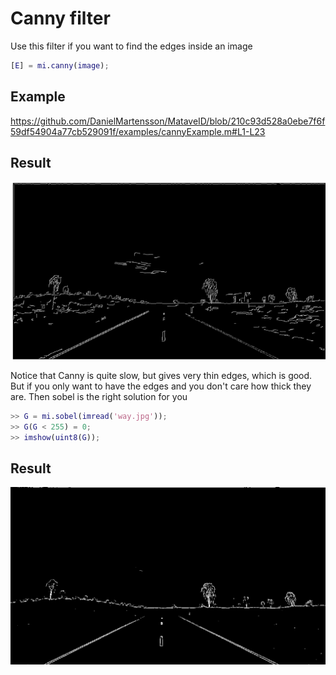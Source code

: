 # Canny filter
Use this filter if you want to find the edges inside an image

```matlab
[E] = mi.canny(image);
```

## Example

https://github.com/DanielMartensson/MataveID/blob/210c93d528a0ebe7f6f59df54904a77cb529091f/examples/cannyExample.m#L1-L23

## Result
![Canny Result](../pictures/Canny_Result.png)

Notice that Canny is quite slow, but gives very thin edges, which is good. But if you only want to have the edges and you don't care how thick they are.
Then sobel is the right solution for you

```matlab
>> G = mi.sobel(imread('way.jpg'));
>> G(G < 255) = 0;
>> imshow(uint8(G));
```
## Result
![Sobel Result_Way](../pictures/Sobel_Result_Way.png)
